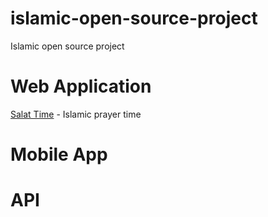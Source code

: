 # islamic-open-source-project
Islamic open source project



# Web Application
<a href="https://github.com/widatama/salat-time">Salat Time</a> - Islamic prayer time 




# Mobile App

# API
  

